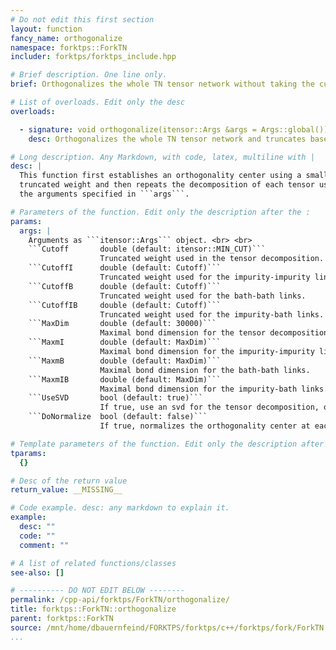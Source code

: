 ```yaml
---
# Do not edit this first section
layout: function
fancy_name: orthogonalize
namespace: forktps::ForkTN
includer: forktps/forktps_include.hpp

# Brief description. One line only.
brief: Orthogonalizes the whole TN tensor network without taking the current orthogonality conditions into account.

# List of overloads. Edit only the desc
overloads:

  - signature: void orthogonalize(itensor::Args &args = Args::global())
    desc: Orthogonalizes the whole TN tensor network and truncates based on the parameters specified in ```args```.

# Long description. Any Markdown, with code, latex, multiline with |
desc: |
  This function first establishes an orthogonality center using a small 
  truncated weight and then repeats the decomposition of each tensor using
  the arguments specified in ```args```.

# Parameters of the function. Edit only the description after the :
params:
  args: |
    Arguments as ```itensor::Args``` object. <br> <br>
    ```Cutoff       double (default: itensor::MIN_CUT)```  
                    Truncated weight used in the tensor decomposition. Overwritten by CutoffB, CutoffIB, or CutoffI respectively.  
    ```CutoffI      double (default: Cutoff)```  
                    Truncated weight used for the impurity-impurity links.  
    ```CutoffB      double (default: Cutoff)```  
                    Truncated weight used for the bath-bath links.  
    ```CutoffIB     double (default: Cutoff)```  
                    Truncated weight used for the impurity-bath links.  
    ```MaxDim       double (default: 30000)```  
                    Maximal bond dimension for the tensor decomposition. Overwritten by MaxmB, MaxmIB or MaxmI respectively.  
    ```MaxmI        double (default: MaxDim)```  
                    Maximal bond dimension for the impurity-impurity links.      
    ```MaxmB        double (default: MaxDim)```  
                    Maximal bond dimension for the bath-bath links.  
    ```MaxmIB       double (default: MaxDim)```  
                    Maximal bond dimension for the impurity-bath links.  
    ```UseSVD       bool (default: true)```  
                    If true, use an svd for the tensor decomposition, otherwise use itensors denmatDecomp() if Cutoff$$<10^{-12}$$.  
    ```DoNormalize  bool (default: false)```  
                    If true, normalizes the orthogonality center at each decomposition.

# Template parameters of the function. Edit only the description after the :
tparams:
  {}

# Desc of the return value
return_value: __MISSING__

# Code example. desc: any markdown to explain it.
example:
  desc: ""
  code: ""
  comment: ""

# A list of related functions/classes
see-also: []

# ---------- DO NOT EDIT BELOW --------
permalink: /cpp-api/forktps/ForkTN/orthogonalize/
title: forktps::ForkTN::orthogonalize
parent: forktps::ForkTN
source: /mnt/home/dbauernfeind/FORKTPS/forktps/c++/forktps/fork/ForkTN.hpp
...
```


